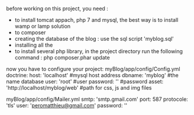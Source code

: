 before working on this project, you need :
- to install tomcat appach, php 7 and mysql, the best way is to install wamp or lamp solution
- to composer
- creating the database of the blog : use the sql script 'myblog.sql'
- installing all the 
- to install several php library, in the project directory run the following command :
php composer.phar update

now you have to configure your project:
myBlog/app/config/Config.yml
doctrine:
    host: 'localhost' #mysql host address 
    dbname: 'myblog' #the name database
    user: 'root' #user
    password: '' #password
asset: 'http://localhost/myblog/web' #path for css, js and img files


myBlog/app/config/Mailer.yml
smtp: 'smtp.gmail.com'
port: 587
protocole: 'tls'
user: 'peromatthieu@gmail.com'
password: ''

